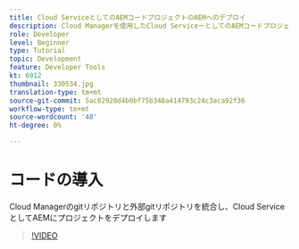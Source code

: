 ```yaml
---
title: Cloud ServiceとしてのAEMコードプロジェクトのAEMへのデプロイ
description: Cloud Managerを使用したCloud ServiceーとしてのAEMコードプロジェクトのAEMへのデプロイを参照してください。
role: Developer
level: Beginner
type: Tutorial
topic: Development
feature: Developer Tools
kt: 6912
thumbnail: 330534.jpg
translation-type: tm+mt
source-git-commit: 5ac82928d4b0bf75b348a414793c24c3aca92f36
workflow-type: tm+mt
source-wordcount: '48'
ht-degree: 0%

---
```



# コードの導入

Cloud Managerのgitリポジトリと外部gitリポジトリを統合し、Cloud ServiceとしてAEMにプロジェクトをデプロイします

>[!VIDEO](https://video.tv.adobe.com/v/330534/?quality=12&learn=on)